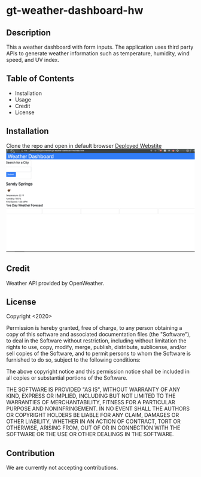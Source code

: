 # gt-weather-dashboard-hw

## Description
This a weather dashboard with form inputs. The application uses third party APIs to generate weather information such as temperature, humidity, wind speed, and UV index. 

## Table of Contents
* Installation
* Usage
* Credit
* License

## Installation
Clone the repo and open in default browser
[Deployed Webstite](https://phuonganhle0312.github.io/gt-weather-dashboard-hw/)
![Deployed Website](./assets/images/screenshot.png)

## Credit
Weather API provided by OpenWeather.

## License
Copyright <2020> <Phuong D. Le>

Permission is hereby granted, free of charge, to any person obtaining a copy of this software and associated documentation files (the "Software"), to deal in the Software without restriction, including without limitation the rights to use, copy, modify, merge, publish, distribute, sublicense, and/or sell copies of the Software, and to permit persons to whom the Software is furnished to do so, subject to the following conditions:

The above copyright notice and this permission notice shall be included in all copies or substantial portions of the Software.

THE SOFTWARE IS PROVIDED "AS IS", WITHOUT WARRANTY OF ANY KIND, EXPRESS OR IMPLIED, INCLUDING BUT NOT LIMITED TO THE WARRANTIES OF MERCHANTABILITY, FITNESS FOR A PARTICULAR PURPOSE AND NONINFRINGEMENT. IN NO EVENT SHALL THE AUTHORS OR COPYRIGHT HOLDERS BE LIABLE FOR ANY CLAIM, DAMAGES OR OTHER LIABILITY, WHETHER IN AN ACTION OF CONTRACT, TORT OR OTHERWISE, ARISING FROM, OUT OF OR IN CONNECTION WITH THE SOFTWARE OR THE USE OR OTHER DEALINGS IN THE SOFTWARE.

## Contribution
We are currently not accepting contributions.